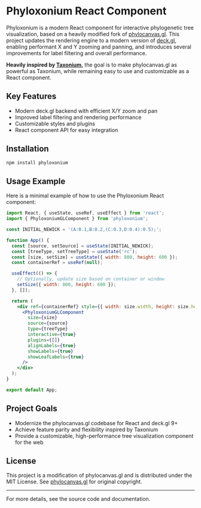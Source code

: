# Phyloxonium React Component

Phyloxonium is a modern React component for interactive phylogenetic tree visualization, based on a heavily modified fork of [phylocanvas.gl](https://github.com/phylocanvas/phylocanvas.gl). This project updates the rendering engine to a modern version of [deck.gl](https://deck.gl/), enabling performant X and Y zooming and panning, and introduces several improvements for label filtering and overall performance.

**Heavily inspired by [Taxonium](https://github.com/theosanderson/taxonium),** the goal is to make phylocanvas.gl as powerful as Taxonium, while remaining easy to use and customizable as a React component.

## Key Features
- Modern deck.gl backend with efficient X/Y zoom and pan
- Improved label filtering and rendering performance
- Customizable styles and plugins
- React component API for easy integration

## Installation

```bash
npm install phyloxonium
```

## Usage Example

Here is a minimal example of how to use the Phyloxonium React component:

```jsx
import React, { useState, useRef, useEffect } from 'react';
import { PhyloxoniumGLComponent } from 'phyloxonium';

const INITIAL_NEWICK = '(A:0.1,B:0.2,(C:0.3,D:0.4):0.5);';

function App() {
  const [source, setSource] = useState(INITIAL_NEWICK);
  const [treeType, setTreeType] = useState('rc');
  const [size, setSize] = useState({ width: 800, height: 600 });
  const containerRef = useRef(null);

  useEffect(() => {
    // Optionally, update size based on container or window
    setSize({ width: 800, height: 600 });
  }, []);

  return (
    <div ref={containerRef} style={{ width: size.width, height: size.height }}>
      <PhyloxoniumGLComponent
        size={size}
        source={source}
        type={treeType}
        interactive={true}
        plugins={[]}
        alignLabels={true}
        showLabels={true}
        showLeafLabels={true}
      />
    </div>
  );
}

export default App;
```

## Project Goals
- Modernize the phylocanvas.gl codebase for React and deck.gl 9+
- Achieve feature parity and flexibility inspired by Taxonium
- Provide a customizable, high-performance tree visualization component for the web

## License

This project is a modification of phylocanvas.gl and is distributed under the MIT License. See [phylocanvas.gl](https://github.com/phylocanvas/phylocanvas.gl) for original copyright.

---

For more details, see the source code and documentation.
